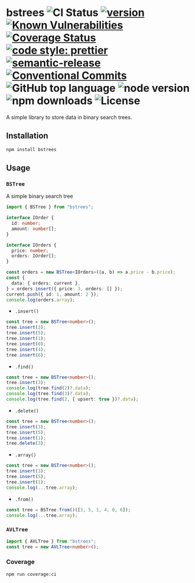 # bstrees ![CI Status](https://github.com/vansergen/bstrees/workflows/CI/badge.svg) [![version](https://img.shields.io/github/package-json/v/vansergen/bstrees?style=plastic)](https://github.com/vansergen/bstrees) [![Known Vulnerabilities](https://snyk.io/test/github/vansergen/bstrees/badge.svg)](https://snyk.io/test/github/vansergen/bstrees) [![Coverage Status](https://coveralls.io/repos/github/vansergen/bstrees/badge.svg?branch=main)](https://coveralls.io/github/vansergen/bstrees?branch=main) [![code style: prettier](https://img.shields.io/badge/code_style-prettier-ff69b4.svg)](https://github.com/prettier/prettier) [![semantic-release](https://img.shields.io/badge/%20%20%F0%9F%93%A6%F0%9F%9A%80-semantic--release-e10079.svg)](https://github.com/semantic-release/semantic-release) [![Conventional Commits](https://img.shields.io/badge/Conventional%20Commits-1.0.0-yellow.svg)](https://conventionalcommits.org) ![GitHub top language](https://img.shields.io/github/languages/top/vansergen/bstrees) ![node version](https://img.shields.io/node/v/bstrees) ![npm downloads](https://img.shields.io/npm/dt/bstrees) ![License](https://img.shields.io/github/license/vansergen/bstrees)

A simple library to store data in binary search trees.

## Installation

```bash
npm install bstrees
```

## Usage

### `BSTree`

A simple binary search tree

```typescript
import { BSTree } from "bstrees";

interface IOrder {
  id: number;
  amount: number[];
}

interface IOrders {
  price: number;
  orders: IOrder[];
}

const orders = new BSTree<IOrders>((a, b) => a.price - b.price);
const {
  data: { orders: current },
} = orders.insert({ price: 3, orders: [] });
current.push({ id: 1, amount: 2 });
console.log(orders.array);
```

- `.insert()`

```typescript
const tree = new BSTree<number>();
tree.insert(3);
tree.insert(5);
tree.insert(1);
tree.insert(0);
tree.insert(4);
tree.insert(6);
```

- `.find()`

```typescript
const tree = new BSTree<number>();
tree.insert(3);
console.log(tree.find(2)?.data);
console.log(tree.find(3)?.data);
console.log(tree.find(2, { upsert: true })?.data);
```

- `.delete()`

```typescript
const tree = new BSTree<number>();
tree.insert(3);
tree.insert(5);
tree.insert(1);
tree.delete(3);
```

- `.array()`

```typescript
const tree = new BSTree<number>();
tree.insert(3);
tree.insert(5);
tree.insert(1);
console.log(...tree.array);
```

- `.from()`

```typescript
const tree = BSTree.from()([3, 5, 1, 4, 0, 6]);
console.log(...tree.array);
```

### `AVLTree`

```typescript
import { AVLTree } from "bstrees";
const tree = new AVLTree<number>();
```

### Coverage

```bash
npm run coverage:ci
```
